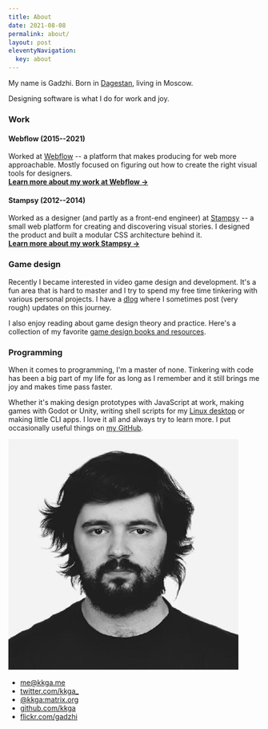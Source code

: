 ```yaml
---
title: About
date: 2021-08-08
permalink: about/
layout: post
eleventyNavigation:
  key: about
---
```


<div class="grid grid-cols-1 gap-8 md:grid-cols-6">

<div class="md:col-span-4">

<p class="text-xl">
My name is Gadzhi. Born in <a href="https://wikipedia.org/wiki/Dagestan">Dagestan</a>,
living in Moscow.
</p>

<p class="text-xl">
Designing software is what I do for work and joy.
</p>

### Work

#### Webflow (2015--2021)

Worked at [Webflow](https://webflow.com) -- a platform that makes producing for
web more approachable. Mostly focused on figuring out how to create the right
visual tools for designers.<br/>
**[Learn more about my work at Webflow ->](/webflow)**

#### Stampsy (2012--2014)

Worked as a designer (and partly as a front-end engineer) at
[Stampsy](https://stampsy.com) -- a small web platform for creating and
discovering visual stories. I designed the product and built a modular CSS
architecture behind it.<br/> **[Learn more about my work Stampsy ->](/stampsy)**

### Game design

Recently I became interested in video game design and development. It's a fun
area that is hard to master and I try to spend my free time tinkering with
various personal projects. I have a [dlog](/tags/dlog) where I sometimes post
(very rough) updates on this journey.

I also enjoy reading about game design theory and practice. Here's a collection
of my favorite [game design books and resources](/notes/gamedesign-resources).

### Programming

When it comes to programming, I'm a master of none. Tinkering with code has been
a big part of my life for as long as I remember and it still brings me joy and
makes time pass faster.

Whether it's making design prototypes with JavaScript at work, making games with
Godot or Unity, writing shell scripts for my
[Linux desktop](https://github.com/kkga/dotfiles) or making little CLI apps. I
love it all and always try to learn more. I put occasionally useful things on
[my GitHub](https://github.com/kkga).

</div>

<div class="md:col-span-2">

<img class="w-32 md:w-full" src="/img/about/face.jpg" />

<ul class="my-4 list-none">
  <li><a href="mailto:me@kkga.me">me@kkga.me</a></li>
  <li><a href="https://twitter.com/kkga_">twitter.com/kkga_</a></li>
  <li><a href="https://matrix.to/#/@kkga:matrix.org">@kkga:matrix.org</a></li>
  <li><a href="https://github.com/kkga">github.com/kkga</a></li>
  <li><a href="https://flickr.com/gadzhi">flickr.com/gadzhi</a></li>
</ul>

</div>

</div>
